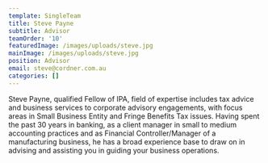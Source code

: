```yaml
---
template: SingleTeam
title: Steve Payne
subtitle: Advisor
teamOrder: '10'
featuredImage: /images/uploads/steve.jpg
mainImage: /images/uploads/steve.jpg
position: Advisor
email: steve@cordner.com.au
categories: []
---
```


Steve Payne, qualified Fellow of IPA, field of expertise includes tax advice and business services to corporate advisory engagements, with focus areas in Small Business Entity and Fringe Benefits Tax issues. Having spent the past 30 years in banking, as a client manager in small to medium accounting practices and as Financial Controller/Manager of a manufacturing business, he has a broad experience base to draw on in advising and assisting you in guiding your business operations.
